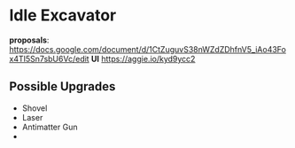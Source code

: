 # Idle Excavator

**proposals**: https://docs.google.com/document/d/1CtZuguvS38nWZdZDhfnV5_iAo43Fox4TI5Sn7sbU6Vc/edit
**UI** https://aggie.io/kyd9ycc2

## Possible Upgrades

- Shovel
- Laser
- Antimatter Gun
-
